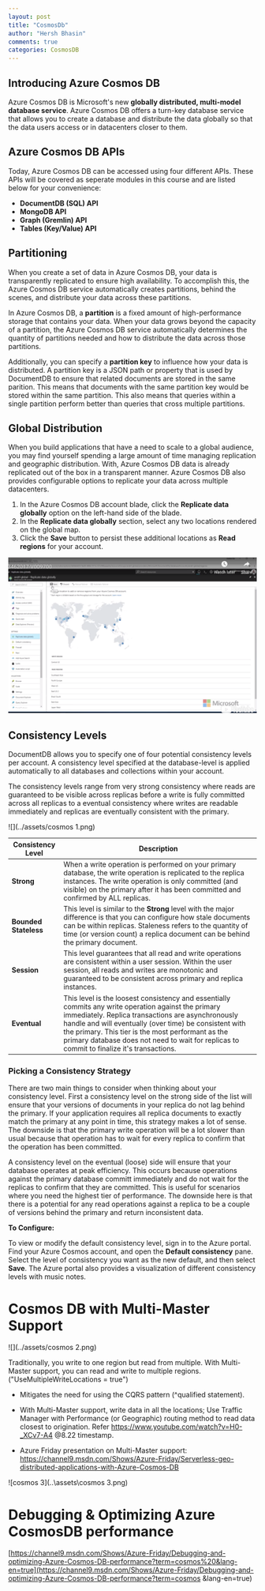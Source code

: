 ```yaml
---
layout: post
title: "CosmosDb"
author: "Hersh Bhasin"
comments: true
categories: CosmosDB
---
```


## Introducing Azure Cosmos DB

Azure Cosmos DB is Microsoft's new **globally distributed, multi-model database service**. Azure Cosmos DB offers a turn-key database service that allows you to create a database and distribute the data globally so that the data users access or in datacenters closer to them.

## Azure Cosmos DB APIs

Today, Azure Cosmos DB can be accessed using four different APIs. These APIs will be covered as seperate modules in this course and are listed below for your convenience:

- **DocumentDB (SQL) API**
- **MongoDB API**
- **Graph (Gremlin) API**
- **Tables (Key/Value) API**

## Partitioning

When you create a set of data in Azure Cosmos DB, your data is transparently replicated to ensure high availability. To accomplish this, the Azure Cosmos DB service automatically creates partitions, behind the scenes, and distribute your data across these partitions.

In Azure Cosmos DB, a **partition** is a fixed amount of high-performance storage that contains your data. When your data grows beyond the capacity of a partition, the Azure Cosmos DB service automatically determines the quantity of partitions needed and how to distribute the data across those partitions.

Additionally, you can specify a **partition key** to influence how your data is distributed. A partition key is a JSON path or property that is used by DocumentDB to ensure that related documents are stored in the same parition. This means that documents with the same partition key would be stored within the same partition. This also means that queries within a single partition perform better than queries that cross multiple partitions.

## Global Distribution

When you build applications that have a need to scale to a global audience, you may find yourself spending a large amount of time managing replication and geographic distribution. With, Azure Cosmos DB data is already replicated out of the box in a transparent manner. Azure Cosmos DB also provides configurable options to replicate your data across multiple datacenters.

1. In the Azure Cosmos DB account blade, click the **Replicate data globally** option on the left-hand side of the blade.
2. In the **Replicate data globally** section, select any two locations rendered on the global map.
3. Click the **Save** button to persist these additional locations as **Read regions** for your account.

![](../assets/cosmos.png)

## Consistency Levels

DocumentDB allows you to specify one of four potential consistency levels per account. A consistency level specified at the database-level is applied automatically to all databases and collections within your account.

The consistency levels range from very strong consistency where reads are guaranteed to be visible across replicas before a write is fully committed across all replicas to a eventual consistency where writes are readable immediately and replicas are eventually consistent with the primary.

![](../assets/cosmos 1.png)

| Consistency Level     | Description                                                  |
| --------------------- | ------------------------------------------------------------ |
| **Strong**            | When a write operation is performed on your primary database, the write operation is replicated to the replica instances. The write operation is only committed (and visible) on the primary after it has been committed and confirmed by ALL replicas. |
| **Bounded Stateless** | This level is similar to the **Strong** level with the major difference is that you can configure how stale documents can be within replicas. Staleness refers to the quantity of time (or version count) a replica document can be behind the primary document. |
| **Session**           | This level guarantees that all read and write operations are consistent within a user session. Within the user session, all reads and writes are monotonic and guaranteed to be consistent across primary and replica instances. |
| **Eventual**          | This level is the loosest consistency and essentially commits any write operation against the primary immediately. Replica transactions are asynchronously handle and will eventually (over time) be consistent with the primary. This tier is the most performant as the primary database does not need to wait for replicas to commit to finalize it's transactions. |

### Picking a Consistency Strategy

There are two main things to consider when thinking about your consistency level. First a consistency level on the strong side of the list will ensure that your versions of documents in your replica do not lag behind the primary. If your application requires all replica documents to exactly match the primary at any point in time, this strategy makes a lot of sense. The downside is that the primary write operation will be a lot slower than usual because that operation has to wait for every replica to confirm that the operation has been committed.

A consistency level on the eventual (loose) side will ensure that your database operates at peak efficiency. This occurs because operations against the primary database committ immediately and do not wait for the replicas to confirm that they are committed. This is useful for scenarios where you need the highest tier of performance. The downside here is that there is a potential for any read operations against a replica to be a couple of versions behind the primary and return inconsistent data.

**To Configure:**

To view or modify the default consistency level, sign in to the Azure portal. Find your Azure Cosmos account, and open the **Default consistency** pane. Select the level of consistency you want as the new default, and then select **Save**. The Azure portal also provides a visualization of different consistency levels with music notes.



# Cosmos DB with Multi-Master Support

![](../assets/cosmos 2.png)

Traditionally, you write to one region but read from multiple. With Multi-Master support, you can read and write to multiple regions. ("UseMultipleWriteLocations = true")

* Mitigates the need for using the CQRS pattern (^qualified statement).

* With Multi-Master support, write data in all the locations; Use Traffic Manager with Performance (or Geographic) routing method to read data closest to origination. Refer https://www.youtube.com/watch?v=H0-_XCv7-A4  @8.22 timestamp.

* Azure Friday presentation on Multi-Master support:  https://channel9.msdn.com/Shows/Azure-Friday/Serverless-geo-distributed-applications-with-Azure-Cosmos-DB



![cosmos 3](..\assets\cosmos 3.png)

# Debugging & Optimizing Azure CosmosDB performance



[https://channel9.msdn.com/Shows/Azure-Friday/Debugging-and-optimizing-Azure-Cosmos-DB-performance?term=cosmos%20&lang-en=true](https://channel9.msdn.com/Shows/Azure-Friday/Debugging-and-optimizing-Azure-Cosmos-DB-performance?term=cosmos &lang-en=true)